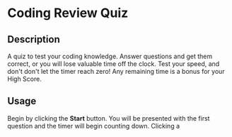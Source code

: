 # Coding Review Quiz

## Description

A quiz to test your coding knowledge.  Answer questions and get them correct, or you will lose valuable time off the clock.  Test your speed, and don't don't let the timer reach zero!  Any remaining time is a bonus for your High Score.

## Usage

Begin by clicking the **Start** button.  You will be presented with the first question and the timer will begin counting down.  Clicking a 